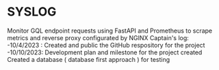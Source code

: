 # SYSLOG
Monitor GQL endpoint requests using FastAPI and Prometheus to scrape metrics and reverse proxy configurated by NGINX
Captain's log:
<br />
-10/4/2023 : Created and public the GitHub respository for the project
<br />
-10/10/2023: Development plan and milestone for the project created
            Created a database ( database first approach ) for testing

